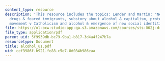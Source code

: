 ```yaml
---
content_type: resource
description: 'This resource includes the topics: Lender and Martin: "Neorepublican,"
  drugs & feared immigrants, substory about alcohol & capitalism, protestant temperance
  movement v Catholicism and alcohol & emergence of new social identities.'
file: https://ol-ocw-studio-app-qa.s3.amazonaws.com/courses/sts-062j-drugs-politics-and-culture-spring-2006/cef3986fb921fe88c5e78d084b986eaa_alcohol_us.pdf
file_type: application/pdf
parent_uid: 5f9939db-bc79-9ba1-b817-3d4a4f247b7a
resourcetype: Document
title: alcohol_us.pdf
uid: cef3986f-b921-fe88-c5e7-8d084b986eaa
---
```

